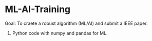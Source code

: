 # ML-AI-Training

Goal: To craete a robust algorithm (ML/AI) and submit a IEEE paper.

1. Python code with numpy and pandas for ML.
